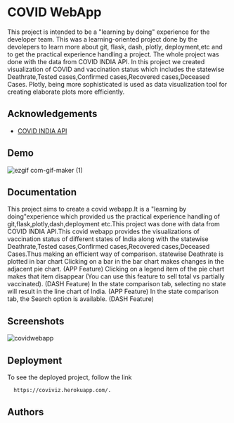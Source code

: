 # COVID WebApp
This project is intended to be a "learning by doing" experience for the developer team.
This was a learning-oriented project done by the devolepers to learn more about git, flask, dash, plotly, deployment,etc and to get the practical experience handling a project. The whole project was done with the data from COVID INDIA API. In this 
project we created visualization of COVID and vaccination status which includes the statewise Deathrate,Tested cases,Confirmed cases,Recovered cases,Deceased Cases.
Plotly, being more sophisticated is used as data visualization tool  for creating elaborate plots more efficiently. 




## Acknowledgements

 - [COVID INDIA API](https://github.com/covid19india/api)
  


  
## Demo
 

  ![ezgif com-gif-maker (1)](https://user-images.githubusercontent.com/86158829/136753012-37c5a8cb-c2e2-4ba6-9171-277bc0241664.gif)

## Documentation
This project aims to create a covid webapp.It is a "learning by doing"experience which provided us the practical experience handling of git,flask,plotly,dash,deployment etc.This project was done with data from COVID INDIA API.This covid webapp provides the visualizations of vaccination status of different states of India along with the statewise Deathrate,Tested cases,Confirmed cases,Recovered cases,Deceased Cases.Thus making  an efficient way of comparison.
statewise Deathrate is plotted in bar chart 
Clicking on a bar in the bar chart makes changes in the adjacent pie chart. (APP Feature) 
Clicking on a legend item of the pie chart makes that item disappear (You can use this feature to sell total vs partially vaccinated). (DASH Feature)
In the state comparison tab, selecting no state will result in the line chart of India. (APP Feature)
In the state comparison tab, the Search option is available. (DASH Feature)

## Screenshots

![covidwebapp](https://user-images.githubusercontent.com/86158829/136670586-05271c6a-27fd-40f1-adec-17026fc62bd8.png)

  
## Deployment

To see the deployed project, follow the link

```bash
  https://coviviz.herokuapp.com/.
```
  
## Authors
